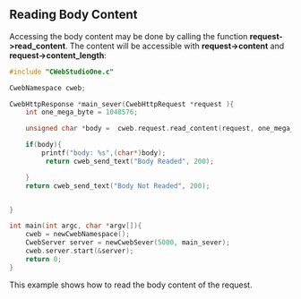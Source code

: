 ## Reading Body Content

Accessing the body content may be done by calling the function **request->read_content**. The content will be accessible with **request->content** and **request->content_length**:

```c
#include "CWebStudioOne.c"

CwebNamespace cweb;

CwebHttpResponse *main_sever(CwebHttpRequest *request ){
    int one_mega_byte = 1048576;

    unsigned char *body =  cweb.request.read_content(request, one_mega_byte);

    if(body){
        printf("body: %s",(char*)body);
         return cweb_send_text("Body Readed", 200);

    }
    return cweb_send_text("Body Not Readed", 200);


}

int main(int argc, char *argv[]){
    cweb = newCwebNamespace();
    CwebServer server = newCwebSever(5000, main_sever);
    cweb.server.start(&server);
    return 0;
}
```

This example shows how to read the body content of the request.